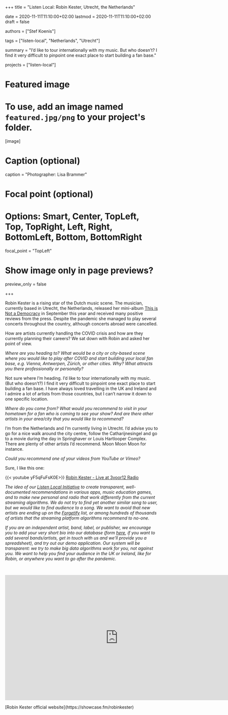 +++
title = "Listen Local: Robin Kester, Utrecht, the Netherlands"

date = 2020-11-11T11:10:00+02:00
lastmod = 2020-11-11T11:10:00+02:00
draft = false

authors = ["Stef Koenis"]

tags = ["listen-local", "Netherlands", "Utrecht"]

summary = "I’d like to tour internationally with my music. But who doesn’t? I find it very difficult to pinpoint one exact place to start building a fan base."

projects = ["listen-local"]

# Featured image
# To use, add an image named `featured.jpg/png` to your project's folder. 
[image]
  # Caption (optional)
  caption = "Photographer: Lisa Brammer"

  # Focal point (optional)
  # Options: Smart, Center, TopLeft, Top, TopRight, Left, Right, BottomLeft, Bottom, BottomRight
  focal_point = "TopLeft"

  # Show image only in page previews?
  preview_only = false

+++

Robin Kester is a rising star of the Dutch music scene. The musician, currently based in Utrecht, the Netherlands, released her mini-album [This is Not a Democracy](https://robinkester.bandcamp.com/album/this-is-not-a-democracy) in September this year and received many positive reviews from the press. Despite the pandemic she managed to play several concerts throughout the country, although concerts abroad were cancelled. 

How are artists currently handling the COVID crisis and how are they currently planning their careers? We sat down with Robin and asked her point of view.

*Where are you heading to?  What would be a city or city-based scene where you would like to play after COVID and start building your local fan base, e.g. Vienna, Antwerpen, Zürich, or other cities. Why? What attracts you there professionally or personally?*

Not sure where I’m heading. I’d like to tour internationally with my music. (But who doesn’t?) I find it very difficult to pinpoint one exact place to start building a fan base. I have always loved travelling in the UK and Ireland and I admire a lot of artists from those countries, but I can’t narrow it down to one specific location.

*Where do you come from? What would you recommend to visit in your hometown for a fan who is coming to see your show? And are there other artists in your area/city that you would like to recommend?*

I’m from the Netherlands and I’m currently living in Utrecht. I’d advise you to go for a nice walk around the city centre, follow the Catharijnesingel and go to a movie during the day in Springhaver or Louis Hartlooper Complex. There are plenty of other artists I’d recommend. Moon Moon Moon for instance.

*Could you recommend one of your videos from YouTube or Vimeo?*

Sure, I like this one:  

{{< youtube yF5qFuFsK0E>}}
[Robin Kester - Live at 3voor12 Radio](https://www.youtube.com/watch?v=yF5qFuFsK0E) 


*The idea of our [Listen Local Initiative](https://dataandlyrics.com/project/listen-local/) to create transparent, well-documented recommendations in various apps, music education games, and to make new personal and radio  that work differently from the current streaming algorithms. We do not try to find yet another similar song to user, but we would like to find audience to a song. We want to avoid that new artists are ending up on the [Forgetify](https://dataandlyrics.com/post/2020-10-24-forgetify_pop_october/) list, or among hundreds of thousands of artists that the streaming platform algorithms recommend to no-one.*

*If you are an independent artist, band, label, or publisher, we encourage you to add your very short bio into our database (form [here](https://www.surveymonkey.com/r/ll_collector_2020), if you want to add several bands/artists, get in touch with us and we'll provide you a spreadsheet), and try out our demo application. Our system will be transparent: we try to make big data algorithms work for you, not against you. We want to help you find your audience in the UK or Ireland, like for Robin, or anywhere you want to go after the pandemic.*

<br/>

<p align="center">
<iframe src="https://open.spotify.com/embed/album/4l5igewpicaDDBdcZlyV90" width="740" height="410" frameborder="0" allowtransparency="true" allow="encrypted-media"></iframe>
</iframe>
</p>
[Robin Kester official website](https://showcase.fm/robinkester)